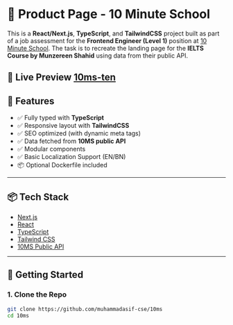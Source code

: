 # 🧠 Product Page - 10 Minute School

This is a **React/Next.js**, **TypeScript**, and **TailwindCSS** project built as part of a job assessment for the **Frontend Engineer (Level 1)** position at [10 Minute School](https://10minuteschool.com). The task is to recreate the landing page for the **IELTS Course by Munzereen Shahid** using data from their public API.

## 🔗 Live Preview [10ms-ten](https://10ms-ten.vercel.app)

## 🚀 Features

- ✅ Fully typed with **TypeScript**
- ✅ Responsive layout with **TailwindCSS**
- ✅ SEO optimized (with dynamic meta tags)
- ✅ Data fetched from **10MS public API**
- ✅ Modular components
- ✅ Basic Localization Support (EN/BN)
- 📦 Optional Dockerfile included

---

## 📦 Tech Stack

- [Next.js](https://nextjs.org/)
- [React](https://reactjs.org/)
- [TypeScript](https://www.typescriptlang.org/)
- [Tailwind CSS](https://tailwindcss.com/)
- [10MS Public API](https://api.10minuteschool.com)

---

## 🔧 Getting Started

### 1. Clone the Repo

```bash
git clone https://github.com/muhammadasif-cse/10ms
cd 10ms
```
